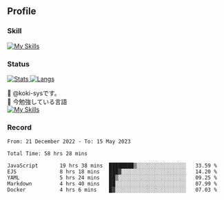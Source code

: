 ## Profile
### Skill
[![My Skills](https://skillicons.dev/icons?i=html,css,javascript,php,java,nodejs,react,bootstrap,docker,laravel,git,github,githubactions,materialui&theme=dark)](https://skillicons.dev)<br>
### Status
[![Stats](https://github-readme-stats.vercel.app/api?username=koki-sys&count_private=true&show_icons=true)
![Langs](https://github-readme-stats.vercel.app/api/top-langs/?username=koki-sys&layout=compact)](https://github.com/koki-sys)

👋 @koki-sysです。<br/>
🌱 今勉強している言語<br/>
[![My Skills](https://skillicons.dev/icons?i=typescript,react,golang&theme=dark)](https://skillicons.dev)


<!---
koki-sys/koki-sys is a ✨ special ✨ repository because its `README.md` (this file) appears on your GitHub profile.
You can click the Preview link to take a look at your changes.
--->

### Record
<!--START_SECTION:waka-->

```text
From: 21 December 2022 - To: 15 May 2023

Total Time: 58 hrs 28 mins

JavaScript       19 hrs 38 mins  ████████▒░░░░░░░░░░░░░░░░   33.59 %
EJS              8 hrs 18 mins   ███▓░░░░░░░░░░░░░░░░░░░░░   14.20 %
YAML             5 hrs 24 mins   ██▒░░░░░░░░░░░░░░░░░░░░░░   09.25 %
Markdown         4 hrs 40 mins   ██░░░░░░░░░░░░░░░░░░░░░░░   07.99 %
Docker           4 hrs 6 mins    █▓░░░░░░░░░░░░░░░░░░░░░░░   07.03 %
```

<!--END_SECTION:waka-->
